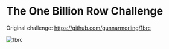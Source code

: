 # The One Billion Row Challenge

Original challenge: https://github.com/gunnarmorling/1brc

![1brc](https://github.com/w512/1-Billion-Row-Challenge/assets/57577/7f3dcd5e-ad78-4ff5-ad40-2486a469dbbd)
